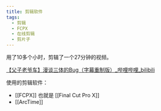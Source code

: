 ```yaml
---
title: 剪辑软件
tags: 
  - 剪辑
  - FCPX
  - 在线剪辑
  - 剪片子
---
```


用了10多个小时，剪辑了一个27分钟的视频。

[【父子老爷车】漫谈三体的Bug（字幕重制版）_哔哩哔哩_bilibili](https://www.bilibili.com/video/BV1My4y1G7tm/)

使用的剪辑软件：

- [[FCPX]] 也就是  [[Final Cut Pro X]]
- [[ArcTime]]

